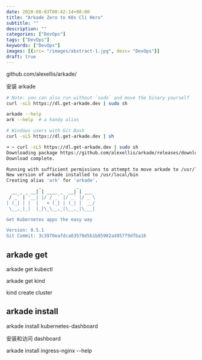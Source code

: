```yaml
---
date: 2020-08-03T00:42:14+08:00
title: "Arkade Zero to K8s Cli Hero"
subtitle: ""
description: ""
categories: ["DevOps"]
tags: ["DevOps"]
keywords: ["DevOps"]
images: [{src= "/images/abstract-1.jpg", desc= "DevOps"}]
draft: true
---
```


github.com/alexellis/arkade/

安装 arkade

```bash
# Note: you can also run without `sudo` and move the binary yourself
curl -sLS https://dl.get-arkade.dev | sudo sh

arkade --help
ark --help  # a handy alias

# Windows users with Git Bash
curl -sLS https://dl.get-arkade.dev | sh
```

```sh
➜ ~ curl -sLS https://dl.get-arkade.dev | sudo sh
Downloading package https://github.com/alexellis/arkade/releases/download/0.5.1/arkade-darwin as /tmp/arkade-darwin
Download complete.

Running with sufficient permissions to attempt to move arkade to /usr/local/bin
New version of arkade installed to /usr/local/bin
Creating alias 'ark' for 'arkade'.
            _             _      
  __ _ _ __| | ____ _  __| | ___
 / _` | '__| |/ / _` |/ _` |/ _ \
| (_| | |  |   < (_| | (_| |  __/
 \__,_|_|  |_|\_\__,_|\__,_|\___|

Get Kubernetes apps the easy way

Version: 0.5.1
Git Commit: 3c3970eafdca83570d5b1b85902a4957f9dfba16
```

## arkade get

arkade get kubectl

arkade get kind

kind create cluster

## arkade install

arkade install kubernetes-dashboard

安装和访问 dashboard

arkade install ingress-nginx --help
